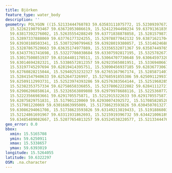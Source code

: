 ```yaml
---
title: Björken
feature_type: water_body
description: ''
geometry: POLYGON ((15.52133444760783 59.63583111075772, 15.52309397672087 59.63617820433547,
  15.52262190793467 59.63672053086619, 15.52412394498234 59.63791361839052, 15.52519682858834
  59.63817392276002, 15.52635554288249 59.63771838878858, 15.52815798734096 59.63648190827241,
  15.52897337888069 59.63776177324255, 15.52978877042132 59.63871621704605, 15.53030375455206
  59.63930188503341, 15.53073290799463 59.63928019380857, 15.53146246884621 59.63804377082761,
  15.53287867520663 59.63635174977889, 15.53356532071367 59.63587449765109, 15.53296450589478
  59.63437761741698, 15.53227786038684 59.63307592817195, 15.53257826779673 59.63233828186213,
  15.53017500851937 59.63164401170511, 15.53064707730648 59.63064597320093, 15.53227786038684
  59.63014694282321, 15.53386572812357 59.62923565081951, 15.53369406674636 59.62838942895498,
  15.53197745297694 59.62819414395751, 15.53090456937185 59.62836773067831, 15.53043250058474
  59.62760828215044, 15.52940253232327 59.62765167967174, 15.52858714078264 59.62665352248832,
  15.52841547940633 59.6252647326997, 15.52768591855386 59.62509112993731, 15.52661303494786
  59.62509112993731, 15.52523974393286 59.62576383564144, 15.52519682858834 59.62682711717324,
  15.52382353757334 59.62758658336855, 15.52378062222882 59.62841112721807, 15.5239093682615
  59.62906206858614, 15.52326563809808 59.62979978688116, 15.52253607724651 59.62971299733467,
  15.52223566983661 59.6291705575871, 15.5212915322633 59.6291705575871, 15.52017573331367
  59.62875829751831, 15.517901220069 59.62930074392572, 15.51708582852837 59.62947432492562,
  15.517901220069 59.63016863995009, 15.51738623593826 59.63045070132772, 15.51657084439764
  59.63086294061708, 15.51738623593826 59.63149213819433, 15.51918868039583 59.63251184715781,
  15.52124861691967 59.63311931862693, 15.5215919396732 59.63442100618904, 15.52146319364051
  59.63485489082667, 15.52077654813257 59.63524538220577, 15.52133444760783 59.63583111075772))
geo_error: 0.0
bbox:
  xmin: 15.5165708
  ymin: 59.6250911
  xmax: 15.5338657
  ymax: 59.6393019
longitude: 15.5264055
latitude: 59.6322297
OSM: .na.character
---
```

